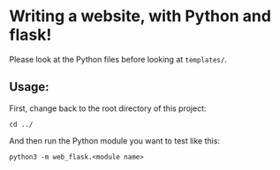 # Writing a website, with Python and flask!
Please look at the Python files before looking at ```templates/```.
## Usage:
First, change back to the root directory of this project:
```
cd ../
```
And then run the Python module you want to test like this:
```
python3 -m web_flask.<module name>
```
